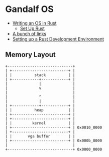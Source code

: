 # Gandalf OS

- [Writing an OS in Rust ](https://os.phil-opp.com)
    - [Set Up Rust](https://os.phil-opp.com/set-up-rust/)
- [A bunch of links](https://github.com/ctjhoa/rust-learning)
- [Setting up a Rust Development Environment](http://asquera.de/blog/2017-03-03/setting-up-a-rust-devenv/)

## Memory Layout

```
+-----------------------------+
| +-------------------------+ |
| |          stack          | |
| +------------+------------+ |
|              |              |
|              v              |
|                             |
|              ^              |
|              |              |
| +------------+------------+ |
| |          heap           | |
| +-------------------------+ |
| +-------------------------+ |
| |         kernel          | |
| +-------------------------+ | 0x0010_0000
| +-------------------------+ |
| |       vga buffer        | |
| +-------------------------+ | 0x000b_8000
|                             |
+-----------------------------+ 0x0000_0000
```